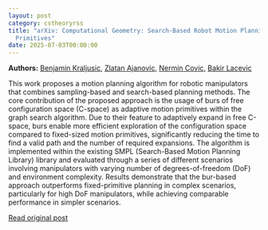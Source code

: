 ```yaml
---
layout: post
category: cstheoryrss
title: "arXiv: Computational Geometry: Search-Based Robot Motion Planning With Distance-Based Adaptive Motion
  Primitives"
date: 2025-07-03T00:00:00
---
```


**Authors:** [Benjamin Kraljusic](https://dblp.uni-trier.de/search?q=Benjamin+Kraljusic), [Zlatan Ajanovic](https://dblp.uni-trier.de/search?q=Zlatan+Ajanovic), [Nermin Covic](https://dblp.uni-trier.de/search?q=Nermin+Covic), [Bakir Lacevic](https://dblp.uni-trier.de/search?q=Bakir+Lacevic)

This work proposes a motion planning algorithm for robotic manipulators that
combines sampling-based and search-based planning methods. The core
contribution of the proposed approach is the usage of burs of free
configuration space (C-space) as adaptive motion primitives within the graph
search algorithm. Due to their feature to adaptively expand in free C-space,
burs enable more efficient exploration of the configuration space compared to
fixed-sized motion primitives, significantly reducing the time to find a valid
path and the number of required expansions. The algorithm is implemented within
the existing SMPL (Search-Based Motion Planning Library) library and evaluated
through a series of different scenarios involving manipulators with varying
number of degrees-of-freedom (DoF) and environment complexity. Results
demonstrate that the bur-based approach outperforms fixed-primitive planning in
complex scenarios, particularly for high DoF manipulators, while achieving
comparable performance in simpler scenarios.

[Read original post](http://arxiv.org/abs/2507.01198v1)
